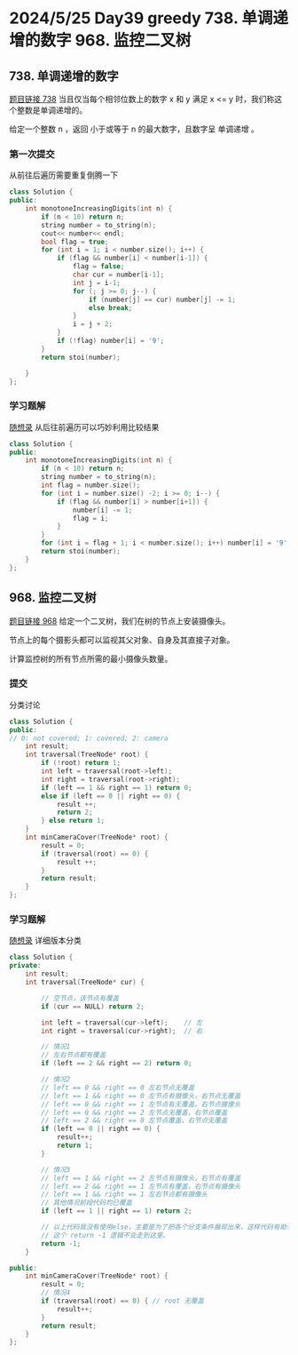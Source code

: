 # 2024/5/25 Day39 greedy   738. 单调递增的数字 968. 监控二叉树


## 738. 单调递增的数字
[题目链接 738](https://leetcode.cn/problems/monotone-increasing-digits/description/)
当且仅当每个相邻位数上的数字 x 和 y 满足 x <= y 时，我们称这个整数是单调递增的。

给定一个整数 n ，返回 小于或等于 n 的最大数字，且数字呈 单调递增 。
### 第一次提交
从前往后遍历需要重复倒腾一下

```cpp
class Solution {
public:
    int monotoneIncreasingDigits(int n) {
        if (n < 10) return n;
        string number = to_string(n);
        cout<< number<< endl;  
        bool flag = true;     
        for (int i = 1; i < number.size(); i++) {
            if (flag && number[i] < number[i-1]) {
                flag = false;
                char cur = number[i-1];
                int j = i-1;
                for (; j >= 0; j--) {
                    if (number[j] == cur) number[j] -= 1;
                    else break;
                }
                i = j + 2;
            } 
            if (!flag) number[i] = '9';
        }
        return stoi(number);

    }
};
```
### 学习题解
[随想录](https://programmercarl.com/0738.%E5%8D%95%E8%B0%83%E9%80%92%E5%A2%9E%E7%9A%84%E6%95%B0%E5%AD%97.html#%E7%AE%97%E6%B3%95%E5%85%AC%E5%BC%80%E8%AF%BE)
从后往前遍历可以巧妙利用比较结果
```cpp
class Solution {
public:
    int monotoneIncreasingDigits(int n) {
        if (n < 10) return n;
        string number = to_string(n);
        int flag = number.size();
        for (int i = number.size() -2; i >= 0; i--) {
            if (flag && number[i] > number[i+1]) {
                number[i] -= 1;
                flag = i;
            }
        }
        for (int i = flag + 1; i < number.size(); i++) number[i] = '9';
        return stoi(number);
    }
};
```
## 968. 监控二叉树
[题目链接 968](https://leetcode.cn/problems/binary-tree-cameras/description/)
给定一个二叉树，我们在树的节点上安装摄像头。

节点上的每个摄影头都可以监视其父对象、自身及其直接子对象。

计算监控树的所有节点所需的最小摄像头数量。
### 提交
分类讨论
```cpp
class Solution {
public:
// 0: not covered; 1: covered; 2: camera
    int result;
    int traversal(TreeNode* root) {
        if (!root) return 1;
        int left = traversal(root->left);
        int right = traversal(root->right);
        if (left == 1 && right == 1) return 0;
        else if (left == 0 || right == 0) {
            result ++;
            return 2;
        } else return 1;
    }
    int minCameraCover(TreeNode* root) {
        result = 0;
        if (traversal(root) == 0) {
            result ++;
        }
        return result;
    }
};
```
### 学习题解
[随想录](https://programmercarl.com/0968.%E7%9B%91%E6%8E%A7%E4%BA%8C%E5%8F%89%E6%A0%91.html)
详细版本分类
```cpp
class Solution {
private:
    int result;
    int traversal(TreeNode* cur) {

        // 空节点，该节点有覆盖
        if (cur == NULL) return 2;

        int left = traversal(cur->left);    // 左
        int right = traversal(cur->right);  // 右

        // 情况1
        // 左右节点都有覆盖
        if (left == 2 && right == 2) return 0;

        // 情况2
        // left == 0 && right == 0 左右节点无覆盖
        // left == 1 && right == 0 左节点有摄像头，右节点无覆盖
        // left == 0 && right == 1 左节点有无覆盖，右节点摄像头
        // left == 0 && right == 2 左节点无覆盖，右节点覆盖
        // left == 2 && right == 0 左节点覆盖，右节点无覆盖
        if (left == 0 || right == 0) {
            result++;
            return 1;
        }

        // 情况3
        // left == 1 && right == 2 左节点有摄像头，右节点有覆盖
        // left == 2 && right == 1 左节点有覆盖，右节点有摄像头
        // left == 1 && right == 1 左右节点都有摄像头
        // 其他情况前段代码均已覆盖
        if (left == 1 || right == 1) return 2;

        // 以上代码我没有使用else，主要是为了把各个分支条件展现出来，这样代码有助于读者理解
        // 这个 return -1 逻辑不会走到这里。
        return -1;
    }

public:
    int minCameraCover(TreeNode* root) {
        result = 0;
        // 情况4
        if (traversal(root) == 0) { // root 无覆盖
            result++;
        }
        return result;
    }
};
```